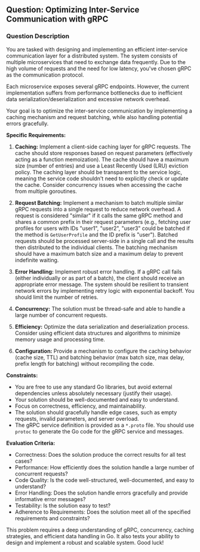 ## Question: Optimizing Inter-Service Communication with gRPC

### Question Description

You are tasked with designing and implementing an efficient inter-service communication layer for a distributed system. The system consists of multiple microservices that need to exchange data frequently.  Due to the high volume of requests and the need for low latency, you've chosen gRPC as the communication protocol.

Each microservice exposes several gRPC endpoints. However, the current implementation suffers from performance bottlenecks due to inefficient data serialization/deserialization and excessive network overhead.

Your goal is to optimize the inter-service communication by implementing a caching mechanism and request batching, while also handling potential errors gracefully.

**Specific Requirements:**

1.  **Caching:** Implement a client-side caching layer for gRPC requests. The cache should store responses based on request parameters (effectively acting as a function memoization). The cache should have a maximum size (number of entries) and use a Least Recently Used (LRU) eviction policy.  The caching layer should be transparent to the service logic, meaning the service code shouldn't need to explicitly check or update the cache.  Consider concurrency issues when accessing the cache from multiple goroutines.

2.  **Request Batching:** Implement a mechanism to batch multiple similar gRPC requests into a single request to reduce network overhead. A request is considered "similar" if it calls the same gRPC method and shares a common prefix in their request parameters (e.g., fetching user profiles for users with IDs "user1", "user2", "user3" could be batched if the method is `GetUserProfile` and the ID prefix is "user"). Batched requests should be processed server-side in a single call and the results then distributed to the individual clients. The batching mechanism should have a maximum batch size and a maximum delay to prevent indefinite waiting.

3.  **Error Handling:** Implement robust error handling. If a gRPC call fails (either individually or as part of a batch), the client should receive an appropriate error message. The system should be resilient to transient network errors by implementing retry logic with exponential backoff. You should limit the number of retries.

4.  **Concurrency:** The solution must be thread-safe and able to handle a large number of concurrent requests.

5.  **Efficiency:** Optimize the data serialization and deserialization process. Consider using efficient data structures and algorithms to minimize memory usage and processing time.

6.  **Configuration:** Provide a mechanism to configure the caching behavior (cache size, TTL) and batching behavior (max batch size, max delay, prefix length for batching) without recompiling the code.

**Constraints:**

*   You are free to use any standard Go libraries, but avoid external dependencies unless absolutely necessary (justify their usage).
*   Your solution should be well-documented and easy to understand.
*   Focus on correctness, efficiency, and maintainability.
*   The solution should gracefully handle edge cases, such as empty requests, invalid parameters, and server overload.
*   The gRPC service definition is provided as a `*.proto` file. You should use `protoc` to generate the Go code for the gRPC service and messages.

**Evaluation Criteria:**

*   Correctness: Does the solution produce the correct results for all test cases?
*   Performance: How efficiently does the solution handle a large number of concurrent requests?
*   Code Quality: Is the code well-structured, well-documented, and easy to understand?
*   Error Handling: Does the solution handle errors gracefully and provide informative error messages?
*   Testability: Is the solution easy to test?
*   Adherence to Requirements: Does the solution meet all of the specified requirements and constraints?

This problem requires a deep understanding of gRPC, concurrency, caching strategies, and efficient data handling in Go. It also tests your ability to design and implement a robust and scalable system. Good luck!
